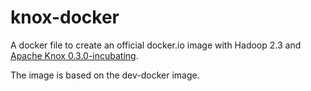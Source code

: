 knox-docker
===========

A docker file to create an official docker.io image with Hadoop 2.3 and [Apache Knox 0.3.0-incubating](http://knox.incubator.apache.org/books/knox-incubating-0-3-0/knox-incubating-0-3-0.html).

The image is based on the dev-docker image.

